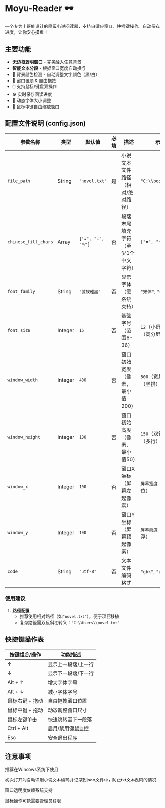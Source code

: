 # Moyu-Reader 🕶️

一个专为上班族设计的隐蔽小说阅读器，支持自适应窗口、快捷键操作、自动保存进度，让你安心摸鱼！

## 主要功能

- **无边框透明窗口** - 完美融入任意背景
- **智能文本分段** - 根据窗口宽度自动换行
- 🎨 背景颜色检测 - 自动调整文字颜色（黑/白）
- 📌 窗口置顶 & 自由拖拽
- 🖱️ 支持鼠标/键盘双操作
- ⚙️ 实时保存阅读进度
- 🔄 动态字体大小调整
- 📐 鼠标中键自由缩放窗口

## 配置文件说明 (config.json)

| 参数名称             | 类型    | 默认值               | 必填 | 描述                                 | 示例/建议值                     |
|----------------------|---------|----------------------|------|--------------------------------------|---------------------------------|
| `file_path`          | String  | `"novel.txt"`        | 是   | 小说文本文件路径（相对/绝对路径）    | `"C:\\books\\story.txt"`        |
| `chinese_fill_chars` | Array   | `["★", "☆", "※"]`   | 否   | 段落末尾填充字符（至少1个中文字符）  | `["❤", "·", "※"]`              |
| `font_family`        | String  | `"微软雅黑"`         | 否   | 显示字体（需系统支持）               | `"宋体"`, `"Consolas"`          |
| `font_size`          | Integer | `16`                 | 否   | 基础字号（范围6-36）                 | `12`（小屏）, `20`（高分屏）    |
| `window_width`       | Integer | `400`                | 否   | 窗口初始宽度（像素，最小值200）      | `500`（宽屏）, `300`（竖排）    |
| `window_height`      | Integer | `100`                | 否   | 窗口初始高度（像素，最小值50）       | `150`（双行）, `200`（多行）    |
| `window_x`           | Integer | `100`                | 否   | 窗口X坐标（屏幕左起像素）            | `屏幕宽度 - 450`（靠右定位）    |
| `window_y`           | Integer | `100`                | 否   | 窗口Y坐标（屏幕顶起像素）            | `屏幕高度 - 120`（底部悬浮）    |
| `code`               | String  | `"utf-8"`            | 否   | 文本文件编码格式                     | `"gbk"`, `"utf-8-sig"`          |

### 使用建议
1. **路径配置**  
   - 推荐使用相对路径（如`"novel.txt"`），便于项目移植
   - 复杂路径需双反斜杠转义：`"C:\\Users\\novel.txt"`



## 快捷键操作表

| 按键组合/操作          | 功能描述                  |
|-----------------------|--------------------------|
| ↑                     | 显示上一段落/上一行       |
| ↓                     | 显示下一段落/下一行       |
| Alt + ↑               | 增大字体字号              |
| Alt + ↓               | 减小字体字号              |
| 鼠标右键 + 拖动        | 自由拖拽窗口位置          |
| 鼠标中键 + 拖动        | 动态调整窗口尺寸          |
| 鼠标左键单击          | 快速跳转至下一段落        |
| Ctrl + Alt            | 启用/禁用键鼠监控         |
| Esc                   | 安全退出程序              |




## 注意事项

推荐在Windows系统下使用

初次打开时自动识别小说文本编码并记录到json文件中，防止txt文本乱码的情况

窗口透明度依赖系统支持

鼠标操作可能需要管理员权限
